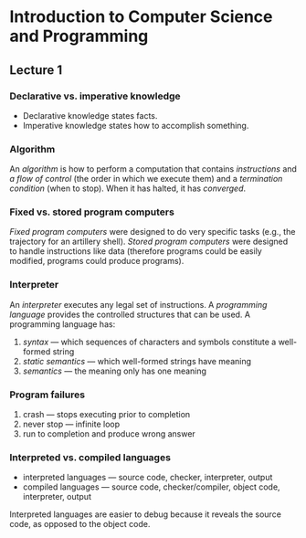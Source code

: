 # Introduction to Computer Science and Programming
## Lecture 1

### Declarative vs. imperative knowledge
- Declarative knowledge states facts.
- Imperative knowledge states how to accomplish something.

### Algorithm
An *algorithm* is how to perform a computation that contains *instructions* and *a flow of control* (the order in which we execute them) and a *termination condition* (when to stop). When it has halted, it has *converged*.

### Fixed vs. stored program computers
*Fixed program computers* were designed to do very specific tasks (e.g., the trajectory for an artillery shell). *Stored program computers* were designed to handle instructions like data (therefore programs could be easily modified, programs could produce programs).

### Interpreter
An *interpreter* executes any legal set of instructions. A *programming language* provides the controlled structures that can be used. A programming language has:

1. *syntax* — which sequences of characters and symbols constitute a well-formed string
2. *static semantics* — which well-formed strings have meaning
3. *semantics* — the meaning only has one meaning

### Program failures

1. crash — stops executing prior to completion
2. never stop — infinite loop
3. run to completion and produce wrong answer

### Interpreted vs. compiled languages

- interpreted languages — source code, checker, interpreter, output
- compiled languages — source code, checker/compiler, object code, interpreter, output

Interpreted languages are easier to debug because it reveals the source code, as opposed to the object code.